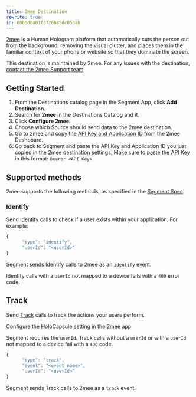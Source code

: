 ```yaml
---
title: 2mee Destination
rewrite: true
id: 60b5d0a01f3726b85dc05aab
---
```

[2mee](https://2mee.com ) is a Human Hologram platform that automatically cuts the person out from the background, removing the visual clutter, and places them in the familiar context of your phone or website so that they dominate the screen.

This destination is maintained by 2mee. For any issues with the destination, [contact the 2mee Support team](mailto:support@2mee.com).

## Getting Started



1. From the Destinations catalog page in the Segment App, click **Add Destination**.
2. Search for **2mee** in the Destinations Catalog and it.
3. Click **Configure 2mee**. 
4. Choose which Source should send data to the 2mee destination.
5. Go to 2mee and copy the [API Key and Application ID](https://docs.2mee.com/documentation/segment) from the 2mee Dashboard.
6. Go back to Segment and paste the API Key and Application ID you just copied in the 2mee destination settings. Make sure to paste the API Key in this format: `Bearer <API Key>`.

## Supported methods

2mee supports the following methods, as specified in the [Segment Spec](/docs/connections/spec).

### Identify

Send [Identify](/docs/connections/spec/identify/) calls to check if a user exists within your application. For example:

```js
{
      "type": "identify",
      "userId": "<userId>"
}
```

Segment sends Identify calls to 2mee as an `identify` event.

Identify calls with a `userId` not mapped to a device fails with a `400` error code.

## Track

Send [Track](/docs/connections/spec/track/) calls to track the actions your users perform.

Configure the HoloCapsule setting in the [2mee](https://go.2mee.com/) app.

Segment requires the `userId`. Track calls without a `userId` or with a `userId` not mapped to a device fail with a `400` code.

```js
{
      "type": "track",
      "event": "<event_name>",
      "userId": "<userId>"
}
```
Segment sends Track calls to 2mee as a `track` event.

